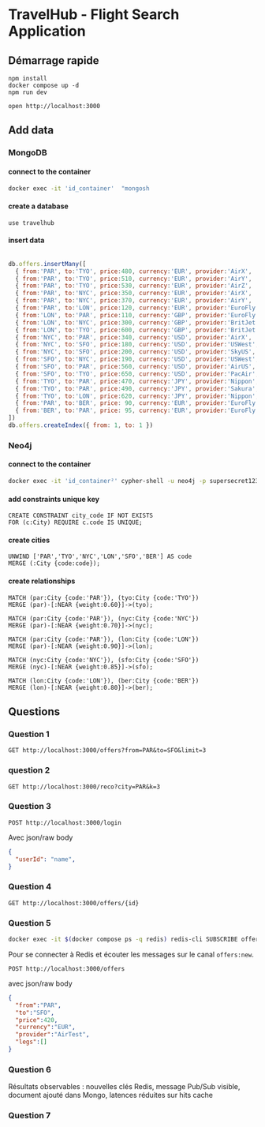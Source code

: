 # TravelHub - Flight Search Application

## Démarrage rapide

```
npm install
docker compose up -d
npm run dev
```

```
open http://localhost:3000
```


## Add data

### MongoDB

#### connect to the container
```bash
docker exec -it 'id_container'  "mongosh
```

#### create a database

```
use travelhub
```

#### insert data

```javascript 

db.offers.insertMany([
  { from:'PAR', to:'TYO', price:480, currency:'EUR', provider:'AirX',   legs:[] },
  { from:'PAR', to:'TYO', price:510, currency:'EUR', provider:'AirY',   legs:[] },
  { from:'PAR', to:'TYO', price:530, currency:'EUR', provider:'AirZ',   legs:[] },
  { from:'PAR', to:'NYC', price:350, currency:'EUR', provider:'AirX',   legs:[] },
  { from:'PAR', to:'NYC', price:370, currency:'EUR', provider:'AirY',   legs:[] },
  { from:'PAR', to:'LON', price:120, currency:'EUR', provider:'EuroFly',legs:[] },
  { from:'LON', to:'PAR', price:110, currency:'GBP', provider:'EuroFly',legs:[] },
  { from:'LON', to:'NYC', price:300, currency:'GBP', provider:'BritJet',legs:[] },
  { from:'LON', to:'TYO', price:600, currency:'GBP', provider:'BritJet',legs:[] },
  { from:'NYC', to:'PAR', price:340, currency:'USD', provider:'AirX',   legs:[] },
  { from:'NYC', to:'SFO', price:180, currency:'USD', provider:'USWest', legs:[] },
  { from:'NYC', to:'SFO', price:200, currency:'USD', provider:'SkyUS',  legs:[] },
  { from:'SFO', to:'NYC', price:190, currency:'USD', provider:'USWest', legs:[] },
  { from:'SFO', to:'PAR', price:560, currency:'USD', provider:'AirUS',  legs:[] },
  { from:'SFO', to:'TYO', price:650, currency:'USD', provider:'PacAir', legs:[] },
  { from:'TYO', to:'PAR', price:470, currency:'JPY', provider:'Nippon', legs:[] },
  { from:'TYO', to:'PAR', price:490, currency:'JPY', provider:'Sakura', legs:[] },
  { from:'TYO', to:'LON', price:620, currency:'JPY', provider:'Nippon', legs:[] },
  { from:'PAR', to:'BER', price: 90, currency:'EUR', provider:'EuroFly',legs:[] },
  { from:'BER', to:'PAR', price: 95, currency:'EUR', provider:'EuroFly',legs:[] }
])
db.offers.createIndex({ from: 1, to: 1 })
```
### Neo4j

#### connect to the container
```bash
docker exec -it 'id_container²' cypher-shell -u neo4j -p supersecret123
```

#### add constraints unique key

```neo4j
CREATE CONSTRAINT city_code IF NOT EXISTS
FOR (c:City) REQUIRE c.code IS UNIQUE;
```

####  create cities

```neo4j
UNWIND ['PAR','TYO','NYC','LON','SFO','BER'] AS code
MERGE (:City {code:code});
```

#### create relationships

```neo4j
MATCH (par:City {code:'PAR'}), (tyo:City {code:'TYO'})
MERGE (par)-[:NEAR {weight:0.60}]->(tyo);

MATCH (par:City {code:'PAR'}), (nyc:City {code:'NYC'})
MERGE (par)-[:NEAR {weight:0.70}]->(nyc);

MATCH (par:City {code:'PAR'}), (lon:City {code:'LON'})
MERGE (par)-[:NEAR {weight:0.90}]->(lon);

MATCH (nyc:City {code:'NYC'}), (sfo:City {code:'SFO'})
MERGE (nyc)-[:NEAR {weight:0.85}]->(sfo);

MATCH (lon:City {code:'LON'}), (ber:City {code:'BER'})
MERGE (lon)-[:NEAR {weight:0.80}]->(ber);
```



## Questions
### Question 1

```
GET http://localhost:3000/offers?from=PAR&to=SFO&limit=3
```
### question 2
```
GET http://localhost:3000/reco?city=PAR&k=3
```

### Question 3

```
POST http://localhost:3000/login
```

Avec json/raw body
```json
{
  "userId": "name",
}
```

### Question 4

```
GET http://localhost:3000/offers/{id}
```
### Question 5

```bash
docker exec -it $(docker compose ps -q redis) redis-cli SUBSCRIBE offers:new
```

Pour se connecter à Redis et écouter les messages sur le canal `offers:new`.

```
POST http://localhost:3000/offers
```

avec json/raw body

```json
{
  "from":"PAR",
  "to":"SFO",
  "price":420,
  "currency":"EUR",
  "provider":"AirTest",
  "legs":[]
}
```

### Question 6

Résultats observables : nouvelles clés Redis, message Pub/Sub visible, document ajouté dans Mongo, latences réduites sur hits cache


### Question 7

